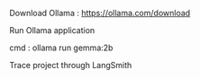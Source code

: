 Download Ollama : https://ollama.com/download

Run Ollama application

cmd : ollama run gemma:2b

Trace project through LangSmith